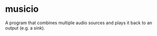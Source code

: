 # musicio

A program that combines multiple audio sources and plays it back to an output (e.g. a sink).
